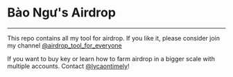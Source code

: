 # Bào Ngư's Airdrop
---
This repo contains all my tool for airdrop. If you like it, please consider join my channel [@airdrop_tool_for_everyone](https://web.telegram.org/k/#@airdrop_tool_for_everyone)

If you want to buy key or learn how to farm airdrop in a bigger scale with multiple accounts. Contact [@lycaontimely](https://web.telegram.org/k/#@lycaontimely)!
